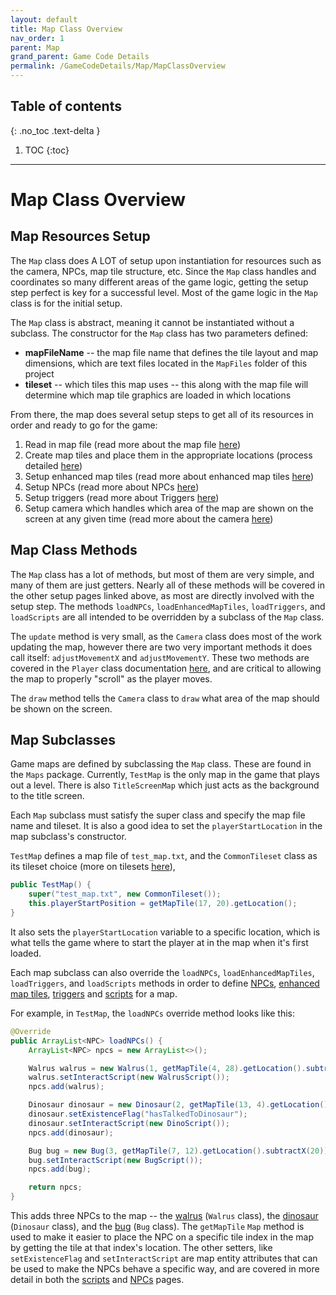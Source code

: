 ```yaml
---
layout: default
title: Map Class Overview
nav_order: 1
parent: Map
grand_parent: Game Code Details
permalink: /GameCodeDetails/Map/MapClassOverview
---
```


## Table of contents
{: .no_toc .text-delta }

1. TOC
{:toc}

---

# Map Class Overview

## Map Resources Setup

The `Map` class does A LOT of setup upon instantiation for resources such as the camera, NPCs, map tile structure, etc.
Since the `Map` class handles and coordinates so many different areas of the game logic, getting the setup step perfect is key for a successful level. 
Most of the game logic in the `Map` class is for the initial setup.

The `Map` class is abstract, meaning it cannot be instantiated without a subclass. 
The constructor for the `Map` class has two parameters defined:
- **mapFileName** -- the map file name that defines the tile layout and map dimensions, which are text files located in the `MapFiles` folder of this project
- **tileset** -- which tiles this map uses -- this along with the map file will determine which map tile graphics are loaded in which locations

From there, the map does several setup steps to get all of its resources in order and ready to go for the game:
1. Read in map file (read more about the map file [here](./map-file.md)) 
1. Create map tiles and place them in the appropriate locations (process detailed [here](./map-tiles-and-tilesets.md))
1. Setup enhanced map tiles (read more about enhanced map tiles [here](./enhanced-map-tiles.md))
1. Setup NPCs (read more about NPCs [here](./npcs.md))
1. Setup triggers (read more about Triggers [here](./triggers.md))
1. Setup camera which handles which area of the map are shown on the screen at any given time (read more about the camera [here](./map-camera.md))

## Map Class Methods

The `Map` class has a lot of methods, but most of them are very simple, and many of them are just getters.
Nearly all of these methods will be covered in the other setup pages linked above, as most are directly involved with the setup step. 
The methods `loadNPCs`, `loadEnhancedMapTiles`, `loadTriggers`, and `loadScripts` are all intended to be overridden by a subclass of the `Map` class.

The `update` method is very small, as the `Camera` class does most of the work updating the map,
however there are two very important methods it does call itself: `adjustMovementX` and `adjustMovementY`. 
These two methods are covered in the `Player` class documentation [here](../player.md), and are critical to allowing the map to properly "scroll" as the player moves.

The `draw` method tells the `Camera` class to `draw` what area of the map should be shown on the screen.

## Map Subclasses

Game maps are defined by subclassing the `Map` class. These are found in the `Maps` package.
Currently, `TestMap` is the only map in the game that plays out a level. 
There is also `TitleScreenMap` which just acts as the background to the title screen.

Each `Map` subclass must satisfy the super class and specify the map file name and tileset. 
It is also a good idea to set the `playerStartLocation` in the map subclass's constructor.

`TestMap` defines a map file of `test_map.txt`, and the `CommonTileset` class as its tileset choice (more on tilesets [here](./map-tiles-and-tilesets.md)),

```java
public TestMap() {
    super("test_map.txt", new CommonTileset());
    this.playerStartPosition = getMapTile(17, 20).getLocation();
}
```

It also sets the `playerStartLocation` variable to a specific location, which is what tells the game where to start the player at in the map when it's first loaded.

Each map subclass can also override the `loadNPCs`, `loadEnhancedMapTiles`, `loadTriggers`, and `loadScripts` methods in order to define
[NPCs](./npcs.md), [enhanced map tiles](./enhanced-map-tiles.md), [triggers](./triggers.md) and [scripts](./scripts.md) for a map.

For example, in `TestMap`, the `loadNPCs` override method looks like this:

```java
@Override
public ArrayList<NPC> loadNPCs() {
    ArrayList<NPC> npcs = new ArrayList<>();

    Walrus walrus = new Walrus(1, getMapTile(4, 28).getLocation().subtractY(40));
    walrus.setInteractScript(new WalrusScript());
    npcs.add(walrus);

    Dinosaur dinosaur = new Dinosaur(2, getMapTile(13, 4).getLocation());
    dinosaur.setExistenceFlag("hasTalkedToDinosaur");
    dinosaur.setInteractScript(new DinoScript());
    npcs.add(dinosaur);

    Bug bug = new Bug(3, getMapTile(7, 12).getLocation().subtractX(20));
    bug.setInteractScript(new BugScript());
    npcs.add(bug);

    return npcs;
}
```

This adds three NPCs to the map -- the [walrus](./npcs.md#walrus) (`Walrus` class), the [dinosaur](./npcs.md#dinosaur) (`Dinosaur` class), and the [bug](./npcs.md#bug) (`Bug` class).
The `getMapTile` `Map` method is used to make it easier to place the NPC on a specific tile index in the map by getting the tile at that index's location. 
The other setters, like `setExistenceFlag` and `setInteractScript` are map entity attributes that can be used to make the NPCs behave a specific way, and are covered in more detail in both the [scripts](./scripts.md) and [NPCs](./npcs.md) pages.